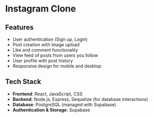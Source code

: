 # Instagram Clone

## Features

- User authentication (Sign up, Login) 
- Post creation with image upload
- Like and comment functionality
- View feed of posts from users you follow
- User profile with post history
- Responsive design for mobile and desktop

## Tech Stack

- **Frontend**: React, JavaScript, CSS
- **Backend**: Node.js, Express, Sequelize (for database interactions)
- **Database**: PostgreSQL (managed with Supabase)
- **Authentication & Storage**: Supabase
